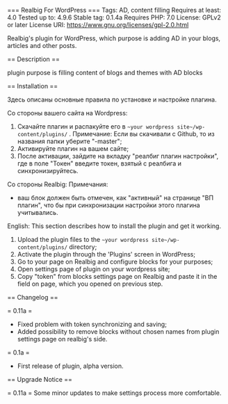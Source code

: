=== Realbig For WordPress ===
Tags: AD, content filling
Requires at least: 4.0
Tested up to: 4.9.6
Stable tag: 0.1.4a
Requires PHP: 7.0
License: GPLv2 or later
License URI: https://www.gnu.org/licenses/gpl-2.0.html

Realbig's plugin for WordPress, which purpose is adding AD in your blogs, articles and other posts.

== Description ==

plugin purpose is filling content of blogs and themes with AD blocks

== Installation ==

Здесь описаны основные правила по установке и настройке плагина.

Со стороны вашего сайта на Wordpress:
1. Скачайте плагин и распакуйте его в `~your wordpress site~/wp-content/plugins/` .
    Примечание: Если вы скачивали с Github, то из названия папки уберите "-master";
2. Активируйте плагин на вашем сайте;
3. После активации, зайдите на вкладку "реалбиг плагин настройки", где в поле "Токен" введите токен, взятый с реалбига и синхронизируйтесь.

Со стороны Realbig:
Примечания:
 - ваш блок должен быть отмечен, как "активный" на странице "ВП плагин", что бы при синхронизации настройки этого плагина учитывались.

English:
This section describes how to install the plugin and get it working.

1. Upload the plugin files to the `~your wordpress site~/wp-content/plugins/` directory;
2. Activate the plugin through the 'Plugins' screen in WordPress;
3. Go to your page on Realbig and configure blocks for your purposes;
4. Open settings page of plugin on your wordpress site;
5. Copy "token" from blocks settings page on Realbig and paste it in the field on page, which you opened on previous step.

== Changelog ==

= 0.11a =
* Fixed problem with token synchronizing and saving;
* Added possibility to remove blocks without chosen names from plugin settings page on realbig's side.

= 0.1a =
* First release of plugin, alpha version.

== Upgrade Notice ==

= 0.11a =
Some minor updates to make settings process more comfortable.